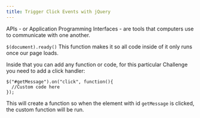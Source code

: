 ```yaml
---
title: Trigger Click Events with jQuery
---
```

APIs - or Application Programming Interfaces - are tools that computers use to communicate with one another.

`$(document).ready()` This function makes it so all code inside of it only runs once our page loads.

Inside that you can add any function or code, for this particular Challenge you need to add a click handler:

    $("#getMessage").on("click", function(){
      //Custom code here
    });

This will create a function so when the element with id `getMessage` is clicked, the custom function will be run.